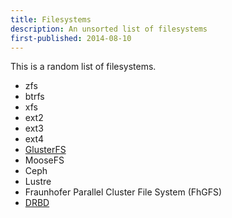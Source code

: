 ```yaml
---
title: Filesystems
description: An unsorted list of filesystems
first-published: 2014-08-10
---
```


This is a random list of filesystems.

*   zfs
*   btrfs
*   xfs
*   ext2
*   ext3
*   ext4
*   [GlusterFS](/posts/glusterfs/)
*   MooseFS
*   Ceph
*   Lustre
*   Fraunhofer Parallel Cluster File System (FhGFS)
*   [DRBD](/posts/drbd/)
